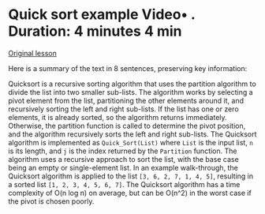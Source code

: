 # Quick sort example Video• . Duration: 4 minutes 4 min

[Original lesson](https://www.coursera.org/learn/uol-fundamentals-of-computer-science/lecture/ovHOD/quick-sort-example)

Here is a summary of the text in 8 sentences, preserving key information:

Quicksort is a recursive sorting algorithm that uses the partition algorithm to divide the list into two smaller sub-lists. The algorithm works by selecting a pivot element from the list, partitioning the other elements around it, and recursively sorting the left and right sub-lists. If the list has one or zero elements, it is already sorted, so the algorithm returns immediately. Otherwise, the partition function is called to determine the pivot position, and the algorithm recursively sorts the left and right sub-lists. The Quicksort algorithm is implemented as `Quick_Sort(List)` where `List` is the input list, `n` is its length, and `j` is the index returned by the `Partition` function. The algorithm uses a recursive approach to sort the list, with the base case being an empty or single-element list. In an example walk-through, the Quicksort algorithm is applied to the list `[3, 6, 2, 7, 1, 4, 5]`, resulting in a sorted list `[1, 2, 3, 4, 5, 6, 7]`. The Quicksort algorithm has a time complexity of O(n log n) on average, but can be O(n^2) in the worst case if the pivot is chosen poorly.


